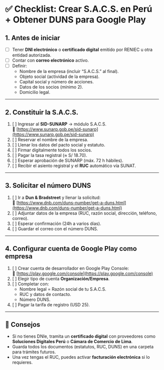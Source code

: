# ✅ Checklist: Crear S.A.C.S. en Perú + Obtener DUNS para Google Play

## 1. Antes de iniciar

- [ ] Tener **DNI electrónico** o **certificado digital** emitido por RENIEC u otra entidad autorizada.
- [ ] Contar con **correo electrónico** activo.
- [ ] Definir:
  - Nombre de la empresa (incluir “S.A.C.S.” al final).
  - Objeto social (actividad de la empresa).
  - Capital social y número de acciones.
  - Datos de los socios (mínimo 2).
  - Domicilio legal.

---

## 2. Constituir la S.A.C.S.

1. [ ] Ingresar al **SID-SUNARP** → módulo S.A.C.S.  
       🔗 [https://www.sunarp.gob.pe/sid-sunarp](https://www.sunarp.gob.pe/sid-sunarp)
2. [ ] Reservar el nombre de la empresa.
3. [ ] Llenar los datos del pacto social y estatuto.
4. [ ] Firmar digitalmente todos los socios.
5. [ ] Pagar la tasa registral (≈ S/ 18.70).
6. [ ] Esperar aprobación de SUNARP (máx. 72 h hábiles).
7. [ ] Recibir el asiento registral y el **RUC** automático vía SUNAT.

---

## 3. Solicitar el número DUNS

1. [ ] Ir a **Dun & Bradstreet** y llenar la solicitud:  
       🔗 [https://www.dnb.com/duns-number/get-a-duns.html](https://www.dnb.com/duns-number/get-a-duns.html)
2. [ ] Adjuntar datos de la empresa (RUC, razón social, dirección, teléfono, correo).
3. [ ] Esperar confirmación (24h a varios días).
4. [ ] Guardar el correo con el número DUNS.

---

## 4. Configurar cuenta de Google Play como empresa

1. [ ] Crear cuenta de desarrollador en Google Play Console:  
       🔗 [https://play.google.com/console](https://play.google.com/console)
2. [ ] Elegir tipo de cuenta **Organización/Empresa**.
3. [ ] Completar con:
   - Nombre legal = Razón social de tu S.A.C.S.
   - RUC y datos de contacto.
   - Número DUNS.
4. [ ] Pagar la tarifa de registro (USD 25).

---

## 📌 Consejos

- Si no tienes DNIe, tramita un **certificado digital** con proveedores como **Soluciones Digitales Perú** o **Cámara de Comercio de Lima**.
- Guarda todos los documentos (estatutos, RUC, DUNS) en una carpeta para trámites futuros.
- Una vez tengas el RUC, puedes activar **facturación electrónica** si lo requieres.
